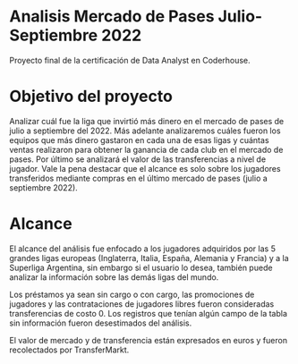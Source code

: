 # Analisis Mercado de Pases Julio-Septiembre 2022
Proyecto final de la certificación de Data Analyst en Coderhouse.

# Objetivo del proyecto
Analizar cuál fue la liga que invirtió más dinero en el mercado de pases de julio a septiembre del 2022. Más adelante analizaremos cuáles fueron los equipos que más dinero gastaron en cada una de esas ligas y cuántas ventas realizaron para obtener la ganancia de cada club en el mercado de pases. Por último se analizará el valor de las transferencias a nivel de jugador.
Vale la pena destacar que el alcance es solo sobre los jugadores transferidos mediante compras en el último mercado de pases (julio a septiembre 2022).

# Alcance
El alcance del análisis fue enfocado a los jugadores adquiridos por las 5 grandes ligas europeas (Inglaterra, Italia, España, Alemania y Francia) y a la Superliga Argentina, sin embargo si el usuario lo desea, también puede analizar la información sobre las demás ligas del mundo.

Los préstamos ya sean sin cargo o con cargo, las promociones de jugadores y las contrataciones de jugadores libres fueron consideradas transferencias de costo 0.
Los registros que tenían algún campo de la tabla sin información fueron desestimados del análisis.

El valor de mercado y de transferencia están expresados en euros y fueron recolectados por TransferMarkt.
